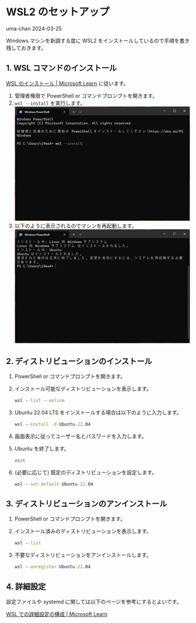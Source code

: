# WSL2 のセットアップ
uma-chan
2024-03-25

Windows マシンを新調する度に WSL2
をインストールしているので手順を書き残しておきます。

## 1. WSL コマンドのインストール

[WSL のインストール \| Microsoft
Learn](https://learn.microsoft.com/ja-jp/windows/wsl/install#install-wsl-command)
に従います。

1.  管理者権限で PowerShell or コマンドプロンプトを開きます。
2.  `wsl --install` を実行します。
    ![2024-03-25-setup-wsl2-01](../assets/2024-03-25-posts-setup-wsl2/setup-wsl2-01.png)
3.  以下のように表示されるのでマシンを再起動します。
    ![2024-03-25-setup-wsl2-02](../assets/2024-03-25-posts-setup-wsl2/setup-wsl2-02.png)

## 2. ディストリビューションのインストール

1.  PowerShell or コマンドプロンプトを開きます。

2.  インストール可能なディストリビューションを表示します。

    ``` bat
    wsl --list --online
    ```

3.  Ubuntu 22.04 LTS をインストールする場合は以下のように入力します。

    ``` bat
    wsl --install -d Ubuntu-22.04
    ```

4.  画面表示に従ってユーザー名とパスワードを入力します。

5.  Ubuntu を終了します。

    ``` sh
    exit
    ```

6.  (必要に応じて) 既定のディストリビューションを設定します。

    ``` bat
    wsl --set-default Ubuntu-22.04
    ```

## 3. ディストリビューションのアンインストール

1.  PowerShell or コマンドプロンプトを開きます。

2.  インストール済みのディストリビューションを表示します。

    ``` bat
    wsl --list
    ```

3.  不要なディストリビューションをアンインストールします。

    ``` bat
    wsl --unregister Ubuntu-22.04
    ```

## 4. 詳細設定

設定ファイルや systemd に関しては以下のページを参考にするとよいです。

[WSL での詳細設定の構成 \| Microsoft
Learn](https://learn.microsoft.com/ja-jp/windows/wsl/wsl-config)
